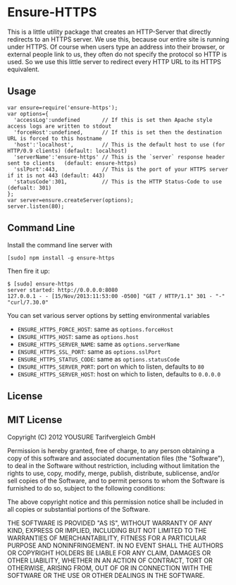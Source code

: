 # Ensure-HTTPS

This is a little utility package that creates an HTTP-Server that directly redirects to an HTTPS server. We use this, because our entire site is running under HTTPS. Of course when users type an address into their browser, or external people link to us, they often do not specify the protocol so HTTP is used. So we use this little server to redirect every HTTP URL to its HTTPS equivalent.

## Usage

    var ensure=require('ensure-https');
    var options={
      'accessLog':undefined       // If this is set then Apache style access logs are written to stdout
      'forceHost':undefined,      // If this is set then the destination URL is forced to this hostname
      'host':'localhost',         // This is the default host to use (for HTTP/0.9 clients) (default: localhost)
      'serverName':'ensure-https' // This is the `server` response header sent to clients   (default: ensure-https)
      'sslPort':443,              // This is the port of your HTTPS server if it is not 443 (default: 443)
      'statusCode':301,           // This is the HTTP Status-Code to use                    (defualt: 301)
    };
    var server=ensure.createServer(options);
    server.listen(80);

## Command Line

Install the command line server with

    [sudo] npm install -g ensure-https

Then fire it up:

    $ [sudo] ensure-https
    server started: http://0.0.0.0:8080
    127.0.0.1 - - [15/Nov/2013:11:53:00 -0500] "GET / HTTP/1.1" 301 - "-" "curl/7.30.0"

You can set various server options by setting environmental variables

- `ENSURE_HTTPS_FORCE_HOST`: same as `options.forceHost`
- `ENSURE_HTTPS_HOST`: same as `options.host`
- `ENSURE_HTTPS_SERVER_NAME`: same as `options.serverName`
- `ENSURE_HTTPS_SSL_PORT`: same as `options.sslPort`
- `ENSURE_HTTPS_STATUS_CODE`: same as `options.statusCode`
- `ENSURE_HTTPS_SERVER_PORT`: port on which to listen, defaults to `80`
- `ENSURE_HTTPS_SERVER_HOST`: host on which to listen, defaults to `0.0.0.0`

## License

MIT License
-----------

Copyright (C) 2012 YOUSURE Tarifvergleich GmbH

Permission is hereby granted, free of charge, to any person obtaining a copy
of this software and associated documentation files (the "Software"), to deal
in the Software without restriction, including without limitation the rights
to use, copy, modify, merge, publish, distribute, sublicense, and/or sell
copies of the Software, and to permit persons to whom the Software is
furnished to do so, subject to the following conditions:

The above copyright notice and this permission notice shall be included in
all copies or substantial portions of the Software.

THE SOFTWARE IS PROVIDED "AS IS", WITHOUT WARRANTY OF ANY KIND, EXPRESS OR
IMPLIED, INCLUDING BUT NOT LIMITED TO THE WARRANTIES OF MERCHANTABILITY,
FITNESS FOR A PARTICULAR PURPOSE AND NONINFRINGEMENT. IN NO EVENT SHALL THE
AUTHORS OR COPYRIGHT HOLDERS BE LIABLE FOR ANY CLAIM, DAMAGES OR OTHER
LIABILITY, WHETHER IN AN ACTION OF CONTRACT, TORT OR OTHERWISE, ARISING FROM,
OUT OF OR IN CONNECTION WITH THE SOFTWARE OR THE USE OR OTHER DEALINGS IN
THE SOFTWARE.

